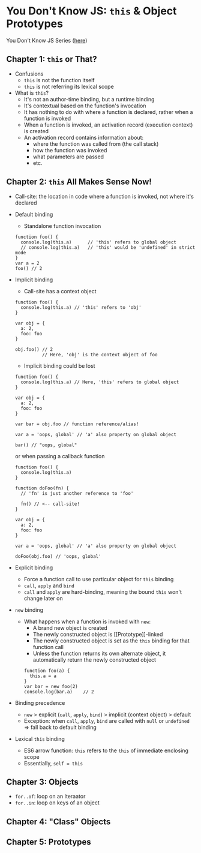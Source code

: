 # You Don't Know JS: `this` & Object Prototypes
You Don't Know JS Series ([here](https://github.com/getify/You-Dont-Know-JS))

## Chapter 1: `this` or That?
* Confusions
  * `this` is not the function itself
  * `this` is not referring its lexical scope
* What is `this`?
  * It's not an author-time binding, but a runtime binding
  * It's contextual based on the function's invocation
  * It has nothing to do with where a function is declared, rather when a function is invoked
  * When a function is invoked, an activation record (execution context) is created
  * An activation record contains information about:
    * where the function was called from (the call stack)
    * how the function was invoked
    * what parameters are passed
    * etc.

## Chapter 2: `this` All Makes Sense Now!
* Call-site: the location in code where a function is invoked, not where it's declared
* Default binding
  * Standalone function invocation
  ```
  function foo() {
    console.log(this.a)      // 'this' refers to global object
    // console.log(this.a)   // 'this' would be 'undefined' in strict mode
  }
  var a = 2
  foo() // 2
  ```
* Implicit binding
  * Call-site has a context object
  ```
  function foo() {
    console.log(this.a) // 'this' refers to 'obj'
  }

  var obj = {
    a: 2,
    foo: foo
  }

  obj.foo() // 2 
            // Here, 'obj' is the context object of foo
  ```
  * Implicit binding could be lost
  ```
  function foo() {
    console.log(this.a) // Here, 'this' refers to global object
  }

  var obj = {
    a: 2,
    foo: foo
  }

  var bar = obj.foo // function reference/alias!

  var a = 'oops, global' // 'a' also property on global object

  bar() // "oops, global"
  ```
  or when passing a callback function
  ```
  function foo() {
    console.log(this.a)
  }

  function doFoo(fn) {
    // 'fn' is just another reference to 'foo'

    fn() // <-- call-site!
  }

  var obj = {
    a: 2,
    foo: foo
  }

  var a = 'oops, global' // 'a' also property on global object

  doFoo(obj.foo) // 'oops, global'
  ```
* Explicit binding
  * Force a function call to use particular object for `this` binding
  * `call`, `apply` and `bind`
  * `call` and `apply` are hard-binding, meaning the bound `this` won't change later on
  
* `new` binding
  * What happens when a function is invoked with `new`:
    * A brand new object is created
    * The newly constructed object is [[Prototype]]-linked
    * The newly constructed object is set as the `this` binding for that function call
    * Unless the function returns its own alternate object, it automatically return the newly constructed object
    ```
    function foo(a) {
      this.a = a
    }
    var bar = new foo(2)
    console.log(bar.a)    // 2
    ```
* Binding precedence
  * `new` > explicit (`call`, `apply`, `bind`) > implicit (context object) > default
  * Exception: when `call`, `apply`, `bind` are called with `null` or `undefined` => fall back to default binding

* Lexical `this` binding
  * ES6 arrow function: `this` refers to the `this` of immediate enclosing scope
  * Essentially, `self = this`

## Chapter 3: Objects
* `for..of`: loop on an Iteraator
* `for..in`: loop on keys of an object

## Chapter 4: "Class" Objects

## Chapter 5: Prototypes
